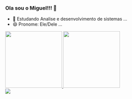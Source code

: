 ### Ola sou o Miguel!!! 👋

- 🌱 Estudando Analise e desenvolvimento de sistemas ...
- 😄 Pronome: Ele/Dele ...

 <div>
  <a href="https://github.com/miguelsouuza">
   <img height="180em" src="https://github-readme-stats.vercel.app/api?username=miguelsouuza&show_icons=true&theme=tokyonight"/>
   <img height="180em" src="https://github-readme-stats.vercel.app/api/top-langs/?username=miguelsouuza&layout=compact)](https://github.com/anuraghazra/github-readme-stats"/>
 </div>
  
  <div>
   <a href="mailto:miguel.silva.souuza@gmail.com"><img src="https://img.shields.io/badge/Gmail-D14836?style=for-the-badge&logo=gmail&logoColor=white" target="_blank"/></a>
  </div>
